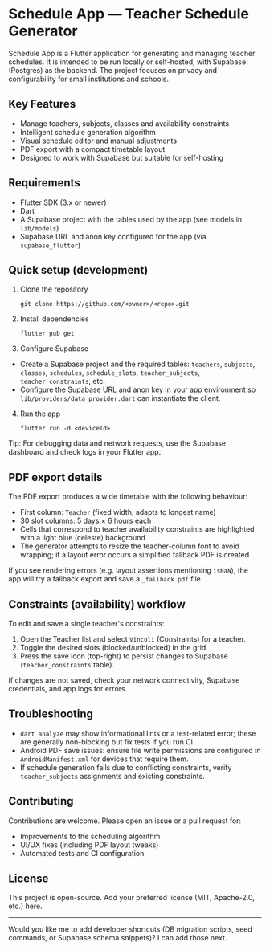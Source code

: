 <!-- README in Italian: clear, concise, and developer-friendly -->

<!-- README in English: clear, concise, and developer-friendly -->
# Schedule App — Teacher Schedule Generator

Schedule App is a Flutter application for generating and managing teacher schedules. It is intended to be run locally or self-hosted, with Supabase (Postgres) as the backend. The project focuses on privacy and configurability for small institutions and schools.

## Key Features

- Manage teachers, subjects, classes and availability constraints
- Intelligent schedule generation algorithm
- Visual schedule editor and manual adjustments
- PDF export with a compact timetable layout
- Designed to work with Supabase but suitable for self-hosting

## Requirements

- Flutter SDK (3.x or newer)
- Dart
- A Supabase project with the tables used by the app (see models in `lib/models`)
- Supabase URL and anon key configured for the app (via `supabase_flutter`)

## Quick setup (development)

1. Clone the repository

	`git clone https://github.com/<owner>/<repo>.git`

2. Install dependencies

	`flutter pub get`

3. Configure Supabase

- Create a Supabase project and the required tables: `teachers`, `subjects`, `classes`, `schedules`, `schedule_slots`, `teacher_subjects`, `teacher_constraints`, etc.
- Configure the Supabase URL and anon key in your app environment so `lib/providers/data_provider.dart` can instantiate the client.

4. Run the app

	`flutter run -d <deviceId>`

Tip: For debugging data and network requests, use the Supabase dashboard and check logs in your Flutter app.

## PDF export details

The PDF export produces a wide timetable with the following behaviour:

- First column: `Teacher` (fixed width, adapts to longest name)
- 30 slot columns: 5 days × 6 hours each
- Cells that correspond to teacher availability constraints are highlighted with a light blue (celeste) background
- The generator attempts to resize the teacher-column font to avoid wrapping; if a layout error occurs a simplified fallback PDF is created

If you see rendering errors (e.g. layout assertions mentioning `isNaN`), the app will try a fallback export and save a `_fallback.pdf` file.

## Constraints (availability) workflow

To edit and save a single teacher's constraints:

1. Open the Teacher list and select `Vincoli` (Constraints) for a teacher.
2. Toggle the desired slots (blocked/unblocked) in the grid.
3. Press the save icon (top-right) to persist changes to Supabase (`teacher_constraints` table).

If changes are not saved, check your network connectivity, Supabase credentials, and app logs for errors.

## Troubleshooting

- `dart analyze` may show informational lints or a test-related error; these are generally non-blocking but fix tests if you run CI.
- Android PDF save issues: ensure file write permissions are configured in `AndroidManifest.xml` for devices that require them.
- If schedule generation fails due to conflicting constraints, verify `teacher_subjects` assignments and existing constraints.

## Contributing

Contributions are welcome. Please open an issue or a pull request for:

- Improvements to the scheduling algorithm
- UI/UX fixes (including PDF layout tweaks)
- Automated tests and CI configuration

## License

This project is open-source. Add your preferred license (MIT, Apache-2.0, etc.) here.

---

Would you like me to add developer shortcuts (DB migration scripts, seed commands, or Supabase schema snippets)? I can add those next.
